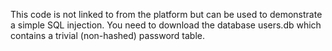 This code is not linked to from the platform but can be used to demonstrate a simple SQL injection.
You need to download the database users.db which contains a trivial (non-hashed) password table.
